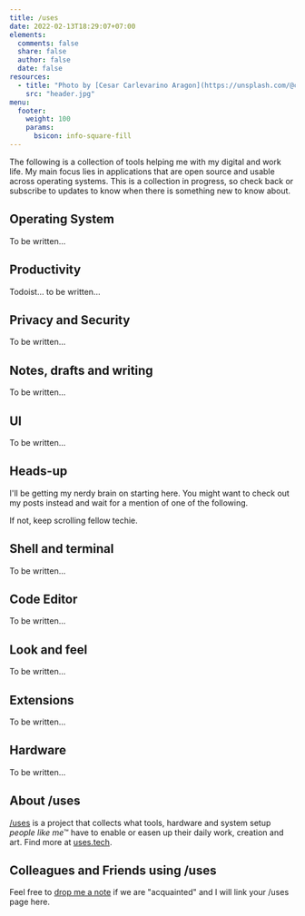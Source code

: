 ```yaml
---
title: /uses
date: 2022-02-13T18:29:07+07:00
elements:
  comments: false
  share: false
  author: false
  date: false
resources:
  - title: "Photo by [Cesar Carlevarino Aragon](https://unsplash.com/@carlevarino) via [Unsplash](https://unsplash.com/)"
    src: "header.jpg"
menu:
  footer:
    weight: 100
    params:
      bsicon: info-square-fill
---
```


The following is a collection of tools helping me with my digital and work life. My main focus lies in applications that are open source and usable across operating systems. This is a collection in progress, so check back or subscribe to updates to know when there is something new to know about.

## Operating System

To be written...

## Productivity

Todoist... to be written...

## Privacy and Security

To be written...

## Notes, drafts and writing

To be written...

## UI

To be written...

## Heads-up

I'll be getting my nerdy brain on starting here. You might want to check out my posts instead and wait for a mention of one of the following.

If not, keep scrolling fellow techie.

## Shell and terminal

To be written...

## Code Editor

To be written...

## Look and feel

To be written...

## Extensions

To be written...

## Hardware

To be written...

## About /uses

[/uses](https://github.com/wesbos/awesome-uses) is a project that collects what tools, hardware and system setup _people like me_&trade; have to enable or easen up their daily work, creation and art. Find more at [uses.tech](https://uses.tech/).

## Colleagues and Friends using /uses

Feel free to [drop me a note](/contact/) if we are "acquainted" and I will link your /uses page here.
